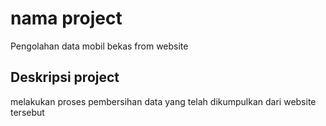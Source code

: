 # nama project
Pengolahan data mobil bekas from website

## Deskripsi project
melakukan proses pembersihan data yang telah dikumpulkan dari website tersebut

